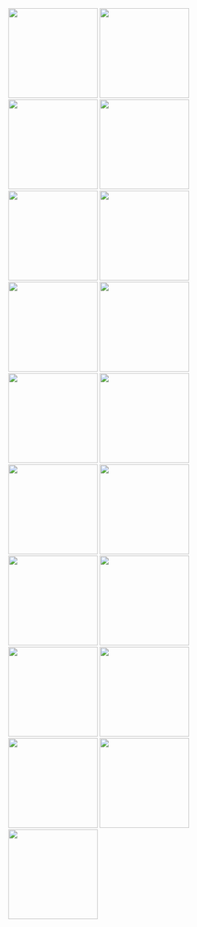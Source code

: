 <img src="https://github.com/user-attachments/assets/93e3e252-64d7-4d20-a500-3f8afcb85568" width="180" />
<img src="https://github.com/user-attachments/assets/6ff8b619-be8b-46e3-95a9-898b0d4480fa" width="180" />
<img src="https://github.com/user-attachments/assets/4d95acb4-4399-4105-90a1-382d17523a22" width="180" />
<img src="https://github.com/user-attachments/assets/c556aa63-2f65-404b-b4d5-5067751bd04d" width="180" />
<img src="https://github.com/user-attachments/assets/32eda70b-814e-4284-9e19-bf7117d7a55a" width="180" />
<img src="https://github.com/user-attachments/assets/bfb61bc6-4fc6-4c9f-8147-19bca71adc22" width="180" />
<img src="https://github.com/user-attachments/assets/7298a6b5-de92-43fc-9145-a9b0660a4405" width="180" />
<img src="https://github.com/user-attachments/assets/eda08565-bd33-43f3-9255-f038a3f4e07d" width="180" />
<img src="https://github.com/user-attachments/assets/90094866-afe2-42c6-8075-cbce423278ef" width="180" />
<img src="https://github.com/user-attachments/assets/f4e529ab-c66c-4756-8d47-aab4e049c11d" width="180" />
<img src="https://github.com/user-attachments/assets/3149c1d8-235f-40ef-9503-945b4f218647" width="180" />
<img src="https://github.com/user-attachments/assets/ec52b6cf-2264-4801-bf94-5482f94d59c8" width="180" />
<img src="https://github.com/user-attachments/assets/fd46323c-e86d-404a-8712-f6fd3b8ef475" width="180" />
<img src="https://github.com/user-attachments/assets/b8562a14-f1bd-48b3-b6a3-1e4207284a76" width="180" />
<img src="https://github.com/user-attachments/assets/2630d047-7b3a-49e5-8b43-348d88ee7d1f" width="180" />
<img src="https://github.com/user-attachments/assets/648e578a-da59-44ee-8997-d93122851517" width="180" />
<img src="https://github.com/user-attachments/assets/1be78547-f0c5-4356-9037-7c5b86659aa7" width="180" />
<img src="https://github.com/user-attachments/assets/ff3b5d98-9756-4722-b723-4e853f251463" width="180" />
<img src="https://github.com/user-attachments/assets/d77249c1-c602-42b8-ac6a-cadcbcc8b6a5" width="180" />



